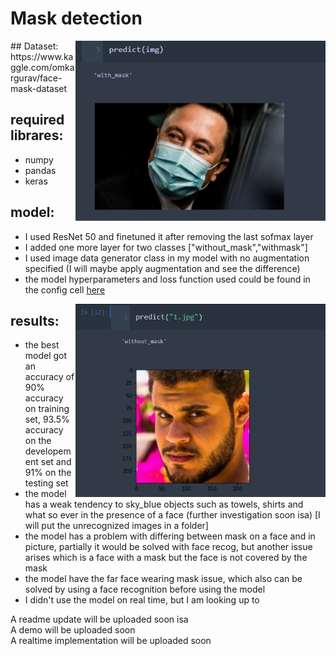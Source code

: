 # Mask detection
<img src = "readme_images/elon.jpg" width = "400px" align = right>
## Dataset:  
https://www.kaggle.com/omkargurav/face-mask-dataset

## required librares:
- numpy
- pandas
- keras




## model:
- I used ResNet 50 and finetuned it after removing the last sofmax layer
- I added one more layer for two classes ["without_mask","withmask"]
- I used image data generator class in my model with no augmentation specified (I will maybe apply augmentation and see the difference)
- the model hyperparameters and loss function used could be found in the config cell [here](https://github.com/Ahmedmostafa2000/mask_detection_model/blob/main/Exploring_and_evaluating_best_model.ipynb)




<img src = "readme_images/example.jpg" width = "400px" align = right>

## results:
- the best model got an accuracy of 90% accuracy on training set, 93.5% accuracy on the developement set and 91% on the testing set  
- the model has a weak tendency to sky_blue objects such as towels, shirts and what so ever in the presence of a face (further investigation soon isa)  [I will put the unrecognized images in a folder]
- the model has a problem with differing between mask on a face and in picture, partially it would be solved with face recog, but another issue arises which is a face with a mask but the face is not covered by the mask
- the model have the far face wearing mask issue, which also can be solved by using a face recognition before using the model  
- I didn't use the model on real time, but I am looking up to  


A readme update will be uploaded soon isa  
A demo will be uploaded soon  
A realtime implementation will be uploaded soon  
